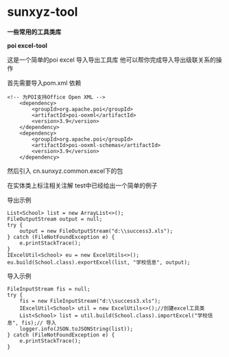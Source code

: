 # sunxyz-tool
**一些常用的工具类库**

**poi excel-tool**

这是一个简单的poi excel 导入导出工具库 他可以帮你完成导入导出级联关系的操作

首先需要导入pom.xml 依赖

```
<!-- 为POI支持Office Open XML -->
	<dependency>
		<groupId>org.apache.poi</groupId>
		<artifactId>poi-ooxml</artifactId>
		<version>3.9</version>
	</dependency>
	<dependency>
		<groupId>org.apache.poi</groupId>
		<artifactId>poi-ooxml-schemas</artifactId>
		<version>3.9</version>
	</dependency> 
```
然后引入 cn.sunxyz.common.excel下的包

在实体类上标注相关注解 test中已经给出一个简单的例子

导出示例 

```
List<School> list = new ArrayList<>();
FileOutputStream output = null;  
try {  
	output = new FileOutputStream("d:\\success3.xls");  
} catch (FileNotFoundException e) {  
    e.printStackTrace();  
}  
IExcelUtil<School> eu = new ExcelUtils<>();
eu.build(School.class).exportExcel(list, "学校信息", output);
```

导入示例

```
FileInputStream fis = null;  
try {  
    fis = new FileInputStream("d:\\success3.xls");  
    IExcelUtil<School> util = new ExcelUtils<>();//创建excel工具类  
    List<School> list = util.build(School.class).importExcel("学校信息", fis);// 导入  
    logger.info(JSON.toJSONString(list));  
} catch (FileNotFoundException e) {  
    e.printStackTrace();  
}
```
